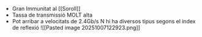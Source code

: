 
- Gran Immunitat al [[Soroll]]
- Tassa de transmissió MOLT alta
- Pot arribar a velocitats de 2.4Gb/s
N hi ha diversos tipus segons el index de reflexió
![[Pasted image 20251007122923.png]]
